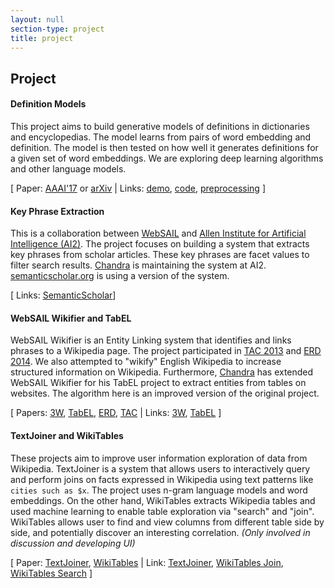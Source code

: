 ```yaml
---
layout: null
section-type: project
title: project
---
```


## Project

#### Definition Models

This project aims to build generative models of definitions in dictionaries and encyclopedias. The model learns from pairs of word embedding and definition. The model is then tested on how well it generates definitions for a given set of word embeddings. We are exploring deep learning algorithms and other language models.

[ Paper: [AAAI'17](http://www.aaai.org/ocs/index.php/AAAI/AAAI17/paper/view/14827) or [arXiv](https://arxiv.org/abs/1612.00394) \| Links: [demo](http://thor.cs.northwestern.edu:24603/), [code](https://github.com/Websail-NU/torch-defseq), [preprocessing](https://github.com/NorThanapon/dict-definition) ]

#### Key Phrase Extraction

This is a collaboration between [WebSAIL](http://websail.cs.northwestern.edu/) and [Allen Institute for Artificial Intelligence (AI2)](http://allenai.org/). The project focuses on building a system that extracts key phrases from scholar articles. These key phrases are  facet values to filter search results. [Chandra](http://allenai.org/team/chandrab/) is maintaining the system at AI2. [semanticscholar.org](https://www.semanticscholar.org) is using a version of the system.

[ Links: [SemanticScholar](https://www.semanticscholar.org)]


#### WebSAIL Wikifier and TabEL

WebSAIL Wikifier is an Entity Linking system that identifies and links phrases to a Wikipedia page. The project participated in [TAC 2013](http://www.nist.gov/tac/2013/KBP/EntityLinking/index.html) and [ERD 2014](http://web-ngram.research.microsoft.com/ERD2014/). We also attempted to "wikify" English Wikipedia to increase structured information on Wikipedia. Furthermore, [Chandra](http://allenai.org/team/chandrab/) has extended WebSAIL Wikifier for his TabEL project to extract entities from tables on websites. The algorithm here is an improved version of the original project.

[ Papers:
[3W](https://www.semanticscholar.org/paper/Adding-High-Precision-Links-to-Wikipedia-Noraset-Bhagavatula/0484edee55ee8c456e13b15b9f25f97f40351691),
[TabEL](https://www.semanticscholar.org/paper/TabEL-Entity-Linking-in-Web-Tables-Bhagavatula-Noraset/33b94ba1d8b02f05d42954025798210867a833b7),
[ERD](https://www.semanticscholar.org/paper/WebSAIL-wikifier-at-ERD-2014-Noraset-Bhagavatula/182324155ee1df44202d5f77c203d702d0390a31),
[TAC](https://www.semanticscholar.org/paper/WebSAIL-Wikifier-English-Entity-Linking-at-TAC-Noraset-Bhagavatula/225de99e1f9aa0783467b9b3e739cd692b981f20)
\|
Links:
[3W](http://websail.cs.northwestern.edu/projects/3W/),
[TabEL](http://websail-fe.cs.northwestern.edu/TabEL/) ]

#### TextJoiner and WikiTables
These projects aim to improve user information exploration of data from Wikipedia. TextJoiner is a system that allows users to interactively query and perform joins on facts expressed in Wikipedia using text patterns like `cities such as $x`. The project uses n-gram language models and word embeddings. On the other hand, WikiTables extracts Wikipedia tables and used machine learning to enable table exploration via "search" and "join". WikiTables allows user to find and view columns from different table side by side, and potentially discover an interesting correlation. *(Only involved in discussion and developing UI)*

[ Paper:
[TextJoiner](http://www.akbc.ws/2014/submissions/akbc2014_submission_24.pdf),
[WikiTables](https://www.semanticscholar.org/paper/Methods-for-exploring-and-mining-tables-on-Bhagavatula-Noraset/249e73a10351b9e9d2150762a287df0698d4f830)
 \|
Link:
[TextJoiner](http://websail-fe.cs.northwestern.edu/textjoiner/),
[WikiTables Join](http://downey-n1.cs.northwestern.edu/wikiTables/),
[WikiTables Search](http://downey-n1.cs.northwestern.edu/tableSearch/index.html)
]
